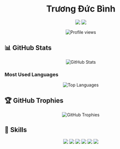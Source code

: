 <h1 align="center">Trương Đức Bình</h1>

<p align="center">
  <a href="https://linkedin.com/in/your-profile"><img src="https://img.shields.io/badge/LinkedIn-0077B5?style=for-the-badge&logo=linkedin&logoColor=white"></a>
  <a href="https://facebook.com/your-profile"><img src="https://img.shields.io/badge/Facebook-1877F2?style=for-the-badge&logo=facebook&logoColor=white"></a>
</p>

<p align="center">
  <img src="https://komarev.com/ghpvc/?username=binhtruong9418&label=Profile%20views&color=0e75b6&style=flat" alt="Profile views" />
</p>

## 📊 GitHub Stats
<p align="center">
  <img src="https://github-readme-stats.vercel.app/api?username=binhtruong9418&show_icons=true&theme=radical" alt="GitHub Stats">
</p>

### Most Used Languages
<p align="center">
  <img src="https://github-readme-stats.vercel.app/api/top-langs/?username=binhtruong9418&layout=compact&langs_count=10&theme=radical" alt="Top Languages">
</p>

## 🏆 GitHub Trophies
<p align="center">
  <img src="https://github-profile-trophy.vercel.app/?username=binhtruong9418&theme=onedark" alt="GitHub Trophies">
</p>

## 🚀 Skills
<p align="center">
  <img src="https://img.shields.io/badge/React-61DAFB?style=for-the-badge&logo=react&logoColor=black">
  <img src="https://img.shields.io/badge/JavaScript-F7DF1E?style=for-the-badge&logo=javascript&logoColor=black">
  <img src="https://img.shields.io/badge/TypeScript-007ACC?style=for-the-badge&logo=typescript&logoColor=white">
  <img src="https://img.shields.io/badge/HTML5-E34F26?style=for-the-badge&logo=html5&logoColor=white">
  <img src="https://img.shields.io/badge/CSS3-1572B6?style=for-the-badge&logo=css3&logoColor=white">
  <img src="https://img.shields.io/badge/Java-007396?style=for-the-badge&logo=java&logoColor=white">
</p>
